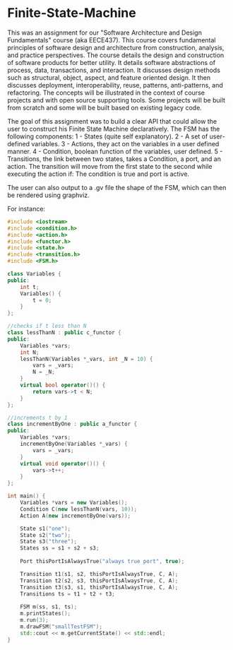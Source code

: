 # Finite-State-Machine

This was an assignment for our "Software Architecture and Design Fundamentals" course (aka EECE437). This course covers fundamental principles of software design and architecture from construction, analysis, and practice perspectives. The course details the design and construction of software products for better utility. It details software abstractions of process, data, transactions, and interaction. It discusses design methods such as structural, object, aspect, and feature oriented design. It then discusses deployment, interoperability, reuse, patterns, anti-patterns, and refactoring. The concepts will be illustrated in the context of course projects and with open source supporting tools. Some projects will be built from scratch and some will be built based on existing legacy code.

The goal of this assignment was to build a clear API that could allow the user to construct his Finite State Machine declaratively. The FSM has the following components:
1 - States (quite self explanatory).
2 - A set of user-defined variables.
3 - Actions, they act on the variables in a user defined manner.
4 - Condition, boolean function of the variables, user defined.
5 - Transitions, the link between two states, takes a Condition, a port, and an action. The transition will move from the first state to the second while executing the action if: The condition is true and port is active.

The user can also output to a .gv file the shape of the FSM, which can then be rendered using graphviz.

For instance:
```c++
#include <iostream>
#include <condition.h>
#include <action.h>
#include <functor.h>
#include <state.h>
#include <transition.h>
#include <FSM.h>

class Variables {
public:
	int t;
	Variables() {
		t = 0;
	}
};

//checks if t less than N
class lessThanN : public c_functor {
public:
	Variables *vars;
	int N;
	lessThanN(Variables *_vars, int _N = 10) {
		vars = _vars;
		N = _N;
	}
	virtual bool operator()() {
		return vars->t < N;
	}
};

//increments t by 1
class incrementByOne : public a_functor {
public:
	Variables *vars;
	incrementByOne(Variables *_vars) {
		vars = _vars;
	}
	virtual void operator()() {
		vars->t++;
	}
};

int main() {
	Variables *vars = new Variables();
	Condition C(new lessThanN(vars, 10));
	Action A(new incrementByOne(vars));

	State s1("one");
	State s2("two");
	State s3("three");
	States ss = s1 + s2 + s3;
	
	Port thisPortIsAlwaysTrue("always true port", true);

	Transition t1(s1, s2, thisPortIsAlwaysTrue, C, A);
	Transition t2(s2, s3, thisPortIsAlwaysTrue, C, A);
	Transition t3(s3, s1, thisPortIsAlwaysTrue, C, A);
	Transitions ts = t1 + t2 + t3;
	
	FSM m(ss, s1, ts);
	m.printStates();
	m.run(3);
	m.drawFSM("smallTestFSM");
	std::cout << m.getCurrentState() << std::endl;
}
```
